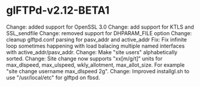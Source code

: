 # glFTPd-v2.12-BETA1

Change: added support for OpenSSL 3.0
Change: add support for KTLS and SSL_sendfile
Change: removed support for DHPARAM_FILE option
Change: cleanup glftpd.conf parsing for pasv_addr and active_addr
Fix:	Fix infinite loop sometimes happening with load balacing multiple named interfaces
	with active_addr/pasv_addr.
Change: Make "site users" alphabetically sorted.
Change: Site change now supports "xx[m/g/t]" units for max_dlspeed, max_ulspeed, wkly_allotment, max_allot_size. For example "site change username max_dlspeed 2g".
Change: Improved installgl.sh to use "/usr/local/etc" for glftpd on fbsd.
